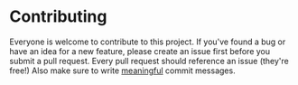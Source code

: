 # Contributing
Everyone is welcome to contribute to this project. If you've found a bug or have an idea for a new feature, please create an issue first before you submit a pull request. Every pull request should reference an issue (they're free!)
Also make sure to write [meaningful](https://chris.beams.io/posts/git-commit/) commit messages.